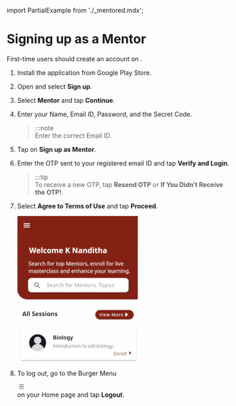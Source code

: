 import PartialExample from './_mentored.mdx';

# Signing up as a Mentor

First-time users should create an account on <PartialExample mentored />.


1.  Install the <PartialExample mentored /> application from Google Play Store.

2.  Open <PartialExample mentored /> and select **Sign up**. 


3.  Select **Mentor** and tap **Continue**.

4.  Enter your Name, Email ID, Password, and the Secret Code.

    > :::note  
     Enter the correct Email ID. 


5. Tap on **Sign up as Mentor**.

6.  Enter the OTP sent to your registered email ID and tap **Verify and Login**. 
    > :::tip  
    > To receive a new OTP, tap **Resend OTP** or **If You Didn’t Receive the OTP!**.

7.  Select **Agree to Terms of Use** and tap **Proceed**. 

    ![homepage](media/homepage.PNG)


8.  To log out, go to the Burger Menu <div class="inlineImg">![burger menu icon](media/burgermenu-icon.png) </div> on your Home page and tap **Logout**.
